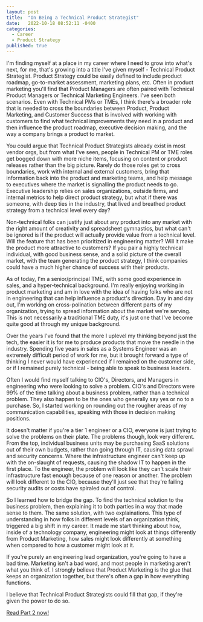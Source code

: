 ```yaml
---
layout: post
title:  "On Being a Technical Product Strategist"
date:   2022-10-18 08:52:11 -0400
categories:
  - Career
  - Product Strategy
published: true
---
```


I'm finding myself at a place in my career where I need to grow into what's next, for me, that's growing into a title I've given myself - Technical Product Strategist. Product Strategy could be easily defined to include product roadmap, go-to-market assessment, marketing plans, etc. Often in product marketing you'll find that Product Managers are often paired with Technical Product Managers or Technical Marketing Engineers. I've seen both scenarios. Even with Technical PMs or TMEs, I think there's a broader role that is needed to cross the boundaries between Product, Product Marketing, and Customer Success that is involved with working with customers to find what technical improvements they need in a product and then influence the product roadmap, executive decision making, and the way a company brings a product to market. 

You could argue that Technical Product Strategists already exist in most vendor orgs, but from what I've seen, people in Technical PM or TME roles get bogged down with more niche items, focusing on content or product releases rather than the big picture. Rarely do those roles get to cross boundaries, work with internal and external customers, bring that information back into the product and marketing teams, and help message to executives where the market is signalling the product needs to go. Executive leadership relies on sales organizations, outside firms, and internal metrics to help direct product strategy, but what if there was someone, with deep ties in the industry, that lived and breathed product strategy from a technical level every day?

Non-technical folks can justify just about any product into any market with the right amount of creativity and spreadsheet gymnastics, but what can't be ignored is if the product will actually provide value from a technical level. Will the feature that has been prioritized in engineering matter? Will it make the product more attractive to customers? If you pair a highly technical individual, with good business sense, and a solid picture of the overall market, with the team generating the product strategy, I think companies could have a much higher chance of success with their products. 

As of today, I'm a senior/principal TME, with some good experience in sales, and a hyper-technical background. I'm really enjoying working in product marketing and am in love with the idea of having folks who are not in engineering that can help influence a product's direction. Day in and day out, I'm working on cross-polination between different parts of my organization, trying to spread information about the market we're serving. This is not necessarily a traditional TME duty, it's just one that I've become quite good at through my unique background. 

Over the years I've found that the more I uplevel my thinking beyond just the tech, the easier it is for me to produce products that move the needle in the industry. Spending five years in sales as a Systems Engineer was an extremely difficult period of work for me, but it brought forward a type of thinking I never would have experienced if I remained on the customer side, or if I remained purely technical - being able to speak to business leaders.

Often I would find myself talking to CIO's, Directors, and Managers in engineering who were looking to solve a problem. CIO's and Directors were 99% of the time talking about a business problem, rather than a technical problem. They also happen to be the ones who generally say yes or no to a purchase. So, I started working on rounding out the rougher areas of my communication capabilities, speaking with those in decision making positions. 

It doesn't matter if you're a tier 1 engineer or a CIO, everyone is just trying to solve the problems on their plate. The problems though, look very different. From the top, individual business units may be purchasing SaaS solutions out of their own budgets, rather than going through IT, causing data sprawl and security concerns. Where the infrastructure engineer can't keep up with the on-slaught of requests, causing the shadow IT to happen in the first place. To the engineer, the problem will look like they can't scale their infrastructure fast enough because of one reason or another. The problem will look different to the CIO, because they'll just see that they're failing security audits or costs have spiraled out of control. 

So I learned how to bridge the gap. To find the technical solution to the business problem, then explaining it to both parties in a way that made sense to them. The same solution, with two explainations. This type of understanding in how folks in different levels of an organization think, triggered a big shift in my career. It made me start thinking about how, inside of a technology company, engineering might look at things differently from Product Marketing, how sales might look differently at something when compared to how a customer might look at it.

If you're purely an engineering lead organization, you're going to have a bad time. Marketing isn't a bad word, and most people in marketing aren't what you think of. I strongly believe that Product Marketing is the glue that keeps an organization together, but there's often a gap in how everything functions. 

I believe that Technical Product Strategists could fill that gap, if they're given the power to do so.

[Read Part 2 now!](https://wes.today/technical-product-strategy-pt2/)
